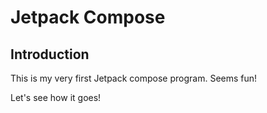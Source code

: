 # Jetpack Compose

## Introduction

This is my very first Jetpack compose program. Seems fun!

Let's see how it goes!